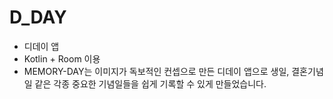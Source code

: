 # D_DAY
- 디데이 앱
- Kotlin + Room 이용
- MEMORY-DAY는 이미지가 독보적인 컨셉으로 만든 디데이 앱으로 생일, 결혼기념일 같은 각종 중요한 기념일들을 쉽게 기록할 수 있게 만들었습니다.

